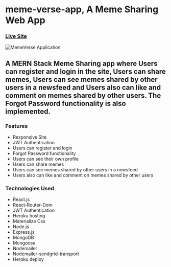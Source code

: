 # meme-verse-app, A Meme Sharing Web App

### [Live Site](https://memeverse1.herokuapp.com/)

![MemeVerse Application](https://i.imgur.com/j0VWzhV.png)

## A MERN Stack Meme Sharing app where Users can register and login in the site, Users can share memes, Users can see memes shared by other users in a newsfeed and Users also can like and comment on memes shared by other users. The Forgot Password functionality is also implemented.

### Features
- Responsive Site
- JWT Authentication
- Users can register and login
- Forgot Password functionality
- Users can see their own profile
- Users can share memes
- Users can see memes shared by other users in a newsfeed
- Users also can like and comment on memes shared by other users

### Technologies Used 
- React.js
- React-Router-Dom
- JWT Authentication
- Heroku hosting
- Materialize Css
- Node.js
- Express.js
- MongoDB
- Mongoose
- Nodemailer
- Nodemailer-sendgrid-transport
- Heroku deploy
